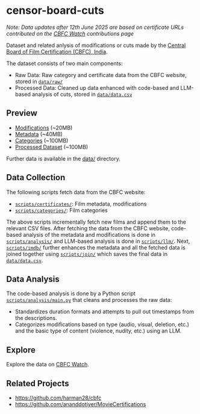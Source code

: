 # censor-board-cuts

*Note: Data updates after 12th June 2025 are based on certificate URLs contributed on the [CBFC Watch](https://cbfc.watch) contributions page*

Dataset and related anlysis of modifications or cuts made by the [Central Board of Film Certification (CBFC), India](https://www.cbfcindia.gov.in/).

The dataset consists of two main components:

- Raw Data: Raw category and certificate data from the CBFC website, stored in [`data/raw/`](data/raw/)
- Processed Data: Cleaned up data enhanced with code-based and LLM-based analysis of cuts, stored in [`data/data.csv`](data/data.csv)

## Preview

- [Modifications](https://flatgithub.com/diagram-chasing/censor-board-cuts?filename=data%2Fraw%2Fmodifications.csv) (~20MB)
- [Metadata](https://flatgithub.com/diagram-chasing/censor-board-cuts?filename=data%2Fraw%2Fmetadata.csv) (~40MB)
- [Categories](https://flatgithub.com/diagram-chasing/censor-board-cuts?filename=data%2Fraw%categories.csv) (~100MB)
- [Processed Dataset](https://flatgithub.com/diagram-chasing/censor-board-cuts?filename=data%data.csv) (~100MB)

Further data is available in the [data/](/data/) directory.

## Data Collection

The following scripts fetch data from the CBFC website:
- [`scripts/certificates/`](scripts/certificates/): Film metadata, modifications
- [`scripts/categories/`](scripts/categories): Film categories

The above scripts incrementally fetch new films and append them to the relevant CSV files. After fetching the data from the CBFC website, code-based analysis of the metadata and modifications is done in [`scripts/analysis/`](scripts/analysis/) and LLM-based analysis is done in [`scripts/llm/`](scripts/llm/). Next, [`scripts/imdb/`](scripts/imdb/) further enhances the metadata and all the fetched data is joined together using [`scripts/join/`](scripts/join/) which saves the final data in [`data/data.csv`](data/data.csv).

## Data Analysis

The code-based analysis is done by a Python script [`scripts/analysis/main.py`](scripts/analysis/main.py) that cleans and processes the raw data:
- Standardizes duration formats and attempts to pull out timestamps from the descriptions.
- Categorizes modifications based on type (audio, visual, deletion, etc.) and the basic type of content (violence, nudity, etc.) using an LLM.

## Explore

Explore the data on [CBFC Watch](https://cbfc.watch).

## Related Projects

- https://github.com/harman28/cbfc
- https://github.com/ananddotiyer/MovieCertifications
